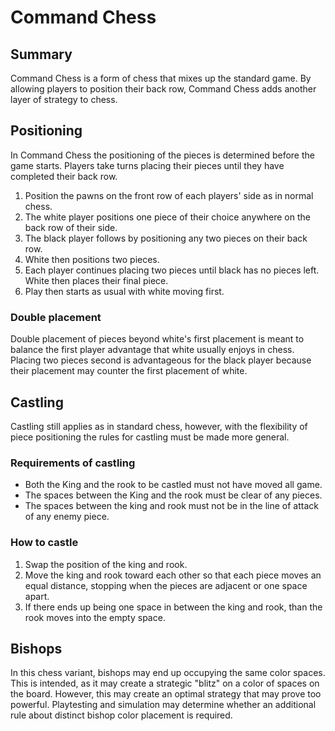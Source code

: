 # Command Chess

## Summary

Command Chess is a form of chess that mixes up the standard game. By allowing players to position their back row, Command Chess adds another layer of strategy to chess.

## Positioning

In Command Chess the positioning of the pieces is determined before the game starts. Players take turns placing their pieces until they have completed their back row.

1. Position the pawns on the front row of each players' side as in normal chess. 
2. The white player positions one piece of their choice anywhere on the back row of their side.
3. The black player follows by positioning any two pieces on their back row.
4. White then positions two pieces.
5. Each player continues placing two pieces until black has no pieces left. White then places their final piece.
6. Play then starts as usual with white moving first.

### Double placement

Double placement of pieces beyond white's first placement is meant to balance the first player advantage that white usually enjoys in chess. Placing two pieces second is advantageous for the black player because their placement may counter the first placement of white.

## Castling

Castling still applies as in standard chess, however, with the flexibility of piece positioning the rules for castling must be made more general.

### Requirements of castling

- Both the King and the rook to be castled must not have moved all game.
- The spaces between the King and the rook must be clear of any pieces.
- The spaces between the king and rook must not be in the line of attack of any enemy piece.

### How to castle

1. Swap the position of the king and rook.
2. Move the king and rook toward each other so that each piece moves an equal distance, stopping when the pieces are adjacent or one space apart.
3. If there ends up being one space in between the king and rook, than the rook moves into the empty space.

## Bishops

In this chess variant, bishops may end up occupying the same color spaces. This is intended, as it may create a strategic "blitz" on a color of spaces on the board. However, this may create an optimal strategy that may prove too powerful. Playtesting and simulation may determine whether an additional rule about distinct bishop color placement is required.
